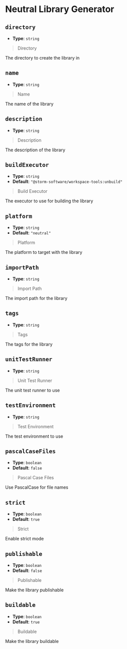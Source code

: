 <!-- Generated by @storm-software/untyped -->
<!-- Do not edit this file directly -->

# Neutral Library Generator

## `directory`

- **Type**: `string`

> Directory

The directory to create the library in

## `name`

- **Type**: `string`

> Name

The name of the library

## `description`

- **Type**: `string`

> Description

The description of the library

## `buildExecutor`

- **Type**: `string`
- **Default**: `"@storm-software/workspace-tools:unbuild"`

> Build Executor

The executor to use for building the library

## `platform`

- **Type**: `string`
- **Default**: `"neutral"`

> Platform

The platform to target with the library

## `importPath`

- **Type**: `string`

> Import Path

The import path for the library

## `tags`

- **Type**: `string`

> Tags

The tags for the library

## `unitTestRunner`

- **Type**: `string`

> Unit Test Runner

The unit test runner to use

## `testEnvironment`

- **Type**: `string`

> Test Environment

The test environment to use

## `pascalCaseFiles`

- **Type**: `boolean`
- **Default**: `false`

> Pascal Case Files

Use PascalCase for file names

## `strict`

- **Type**: `boolean`
- **Default**: `true`

> Strict

Enable strict mode

## `publishable`

- **Type**: `boolean`
- **Default**: `false`

> Publishable

Make the library publishable

## `buildable`

- **Type**: `boolean`
- **Default**: `true`

> Buildable

Make the library buildable
